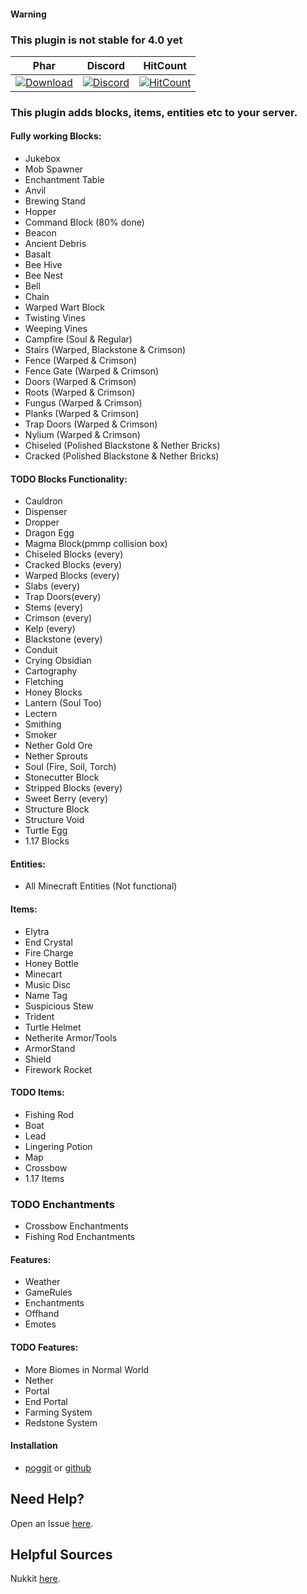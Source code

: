 #### Warning
### This plugin is not stable for 4.0 yet

| Phar | Discord | HitCount |
| :---: | :---: | :---: |
 [![Download](https://img.shields.io/badge/download-latest-blue.svg)](https://poggit.pmmp.io/ci/CLADevs/VanillaX) | [![Discord](https://camo.githubusercontent.com/455152269a0ed38255ed15e375084d4dd08e0c98/68747470733a2f2f696d672e736869656c64732e696f2f62616467652f636861742d6f6e253230646973636f72642d3732383944412e737667)](https://discord.gg/f7yGTzE) | [![HitCount](http://hits.dwyl.io/CLADevs/VanillaX.svg)](http://hits.dwyl.io/CLADevs/VanillaX)

### This plugin adds blocks, items, entities etc to your server.
#### Fully working Blocks:
- Jukebox
- Mob Spawner
- Enchantment Table
- Anvil
- Brewing Stand
- Hopper
- Command Block (80% done)
- Beacon
- Ancient Debris
- Basalt
- Bee Hive
- Bee Nest
- Bell
- Chain
- Warped Wart Block
- Twisting Vines
- Weeping Vines
- Campfire (Soul & Regular)
- Stairs (Warped, Blackstone & Crimson)
- Fence (Warped & Crimson)
- Fence Gate (Warped & Crimson)
- Doors (Warped & Crimson)
- Roots (Warped & Crimson)
- Fungus (Warped & Crimson)
- Planks (Warped & Crimson)
- Trap Doors (Warped & Crimson)
- Nylium (Warped & Crimson)
- Chiseled (Polished Blackstone & Nether Bricks)
- Cracked (Polished Blackstone & Nether Bricks)

#### TODO Blocks Functionality:
- Cauldron
- Dispenser
- Dropper
- Dragon Egg
- Magma Block(pmmp collision box)
- Chiseled Blocks (every)
- Cracked Blocks (every)
- Warped Blocks (every)
- Slabs (every)
- Trap Doors(every)
- Stems (every)
- Crimson (every)
- Kelp (every)
- Blackstone (every)
- Conduit
- Crying Obsidian
- Cartography
- Fletching
- Honey Blocks
- Lantern (Soul Too)
- Lectern
- Smithing
- Smoker
- Nether Gold Ore
- Nether Sprouts
- Soul (Fire, Soil, Torch)
- Stonecutter Block
- Stripped Blocks (every)
- Sweet Berry (every)
- Structure Block
- Structure Void
- Turtle Egg
- 1.17 Blocks

#### Entities:
- All Minecraft Entities (Not functional)

#### Items:
- Elytra
- End Crystal
- Fire Charge
- Honey Bottle
- Minecart
- Music Disc
- Name Tag
- Suspicious Stew
- Trident
- Turtle Helmet
- Netherite Armor/Tools
- ArmorStand
- Shield
- Firework Rocket

#### TODO Items:
- Fishing Rod
- Boat
- Lead
- Lingering Potion
- Map
- Crossbow
- 1.17 Items

### TODO Enchantments
- Crossbow Enchantments
- Fishing Rod Enchantments

#### Features:
- Weather
- GameRules
- Enchantments
- Offhand
- Emotes

#### TODO Features:
- More Biomes in Normal World
- Nether
- Portal
- End Portal
- Farming System
- Redstone System

#### Installation
-  [poggit](https://poggit.pmmp.io/ci/CLADevs/VanillaX) or [github](https://github.com/CLADevs/VanillaX)

## Need Help?
  Open an Issue [here](https://github.com/CLADevs/VanillaX/issues/new).

## Helpful Sources
  Nukkit [here](https://github.com/CloudburstMC/Nukkit).